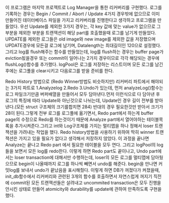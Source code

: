  이 프로그램은 마지막 프로젝트로 Log Manager을 통한 리커버리를 구현했다. 로그를 기록하는 경우는 Begin / Commit / Abort / Update 4가지 경우밖에 없으므로 이미 만들어진 데이터베이스 파일을 가지고 리커버리를 진행한다고 생각하고 프로그램을 만들었다.
우선 Update를 제외한 3가지 경우는, 각 key 값에 맞는 value가 없으므로 그 부분을 제외한 부분을 트랜잭션이 해당 part를 호출했을때 로그를 남기게 만들었다. UPDATE를 제외한 로그들은 old image와 new image를 제외한 값을 저장했으며 UPDATE경우에 모든걸 로그에 남기며, Datalength는 최대길이인 120으로 설정했다. 그리고 log를 flush해주는 함수를 만들었는데, log를 flush하는 경우는 buffer page가 eviction됬을경우 또는 commit이 일어나는 2가지 경우이므로 각각 해당되는 경우에 flushLog()함수를 추가했다. logPool은 로그를 저장하는 리스트이며 모든 로그를 남긴후에는 로그풀을 clear시키고 다음로그를 받을 준비를 한다.

 Redo History 방법으로 (Redo Winner방법도 비슷하지만) 리커버리 파트에서 해야되는 3가지 파트로 1.Analyzelog 2.Redo 3.Undo가 있는데, 먼저 analyzeLog()함수는 로그 파일크기만큼 버퍼배열을 만들어서 모두 담아낸다.먼저 이런식으로 다 담아낸 후 로그의 특징에 따라 Update와 아닌것으로 나뉘는데, Update인 경우 길이 전부를 받아낸다.(모든 struct 구조체의 크기를합치면 284) 반대의 경우 필요한것만 받아서 크기가 28이 된다.그렇게 전부 로그를 로그풀에 옮기면서, Redo part에서 하는게 buffer page의 수정으로 Redo를 하는것이기 때문에 Analyze part에서 열어야하는 테이블목록을 추가시켜준다.그리고 int와 Log구조체를 가지는 멀티맵을 하나 정해서 loser 트랜잭션을 가려내는 작업을 했다. Redo history방법을 사용하기 위하여 딱히 winner 트랜잭션은 가지고 있을 필요가 없다고 생각해서 저장하지 않았다. 이 과정을 끝나면 Analyze는 끝나고 Redo part 에서 필요한 테이블을 모두 연다. 그리고 logPool의 log들을 보면서 모든 log를 redo한다. 이렇게 하면 Redo part도 끝이나고, Undo part에서는 loser transaction에 대해서만 수행하는데, loser의 모든 로그를 멀티맵에 담아뒀으므로 begin이 나올때까지 로그를 하나씩 빼면서 undo를 해준다. begin을 만나면 커밋log를 보내서 undo가 끝났음을 표시해줬다. 이렇게 하면 DB가 꺼졌다가 켜졌을때, init_db함수에서 리커버리와 관련된 3개의 함수를 호출하면서 자연스럽게 꺼지기 직전에 commit된 모든 트랜잭션들은 살려내고 uncommited transaction은 모두 진행을 안시킨 상태로 만들어 atomicity와 durability를 update에 관하여 만족하도록 구현을 했다.